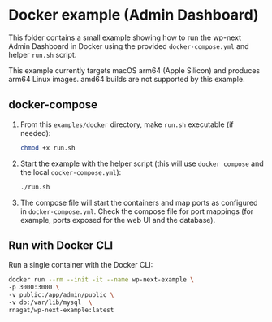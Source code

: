 # Docker example (Admin Dashboard)

This folder contains a small example showing how to run the wp-next Admin Dashboard in Docker using the provided `docker-compose.yml` and helper `run.sh` script.

This example currently targets macOS arm64 (Apple Silicon) and produces arm64 Linux images. amd64 builds are not supported by this example.

## docker-compose

1. From this `examples/docker` directory, make `run.sh` executable (if needed):

   ```bash
   chmod +x run.sh
   ```

2. Start the example with the helper script (this will use `docker compose` and the local `docker-compose.yml`):

   ```bash
   ./run.sh
   ```

3. The compose file will start the containers and map ports as configured in `docker-compose.yml`. Check the compose file for port mappings (for example, ports exposed for the web UI and the database).

## Run with Docker CLI

Run a single container with the Docker CLI:

```bash
docker run --rm --init -it --name wp-next-example \
-p 3000:3000 \
-v public:/app/admin/public \
-v db:/var/lib/mysql  \
rnagat/wp-next-example:latest
```
